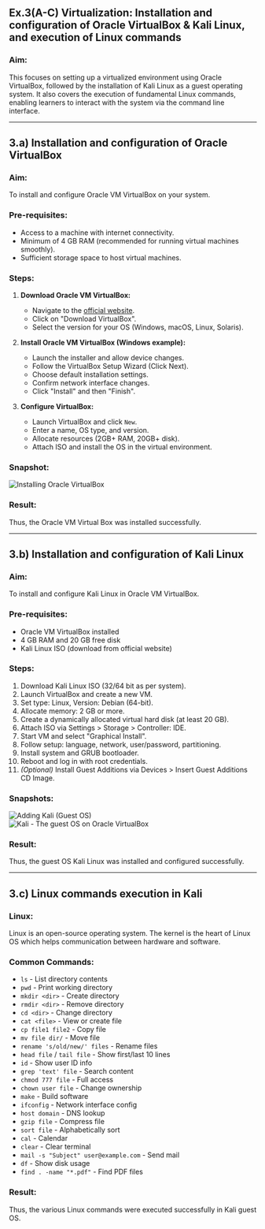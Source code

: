 ## Ex.3(A-C) Virtualization: Installation and configuration of Oracle VirtualBox & Kali Linux, and execution of Linux commands

### Aim:
This focuses on setting up a virtualized environment using Oracle VirtualBox, followed by the installation of Kali Linux as a guest operating system. It also covers the execution of fundamental Linux commands, enabling learners to interact with the system via the command line interface.

---

## 3.a) Installation and configuration of Oracle VirtualBox

### Aim:
To install and configure Oracle VM VirtualBox on your system.

### Pre-requisites:
- Access to a machine with internet connectivity.
- Minimum of 4 GB RAM (recommended for running virtual machines smoothly).
- Sufficient storage space to host virtual machines.

### Steps:

1. **Download Oracle VM VirtualBox:**
   - Navigate to the [official website](https://www.virtualbox.org).
   - Click on "Download VirtualBox".
   - Select the version for your OS (Windows, macOS, Linux, Solaris).

2. **Install Oracle VM VirtualBox (Windows example):**
   - Launch the installer and allow device changes.
   - Follow the VirtualBox Setup Wizard (Click Next).
   - Choose default installation settings.
   - Confirm network interface changes.
   - Click "Install" and then "Finish".

3. **Configure VirtualBox:**
   - Launch VirtualBox and click `New`.
   - Enter a name, OS type, and version.
   - Allocate resources (2GB+ RAM, 20GB+ disk).
   - Attach ISO and install the OS in the virtual environment.

### Snapshot:
![Installing Oracle VirtualBox](images/snapshot1_virtualbox.png)

### Result:
Thus, the Oracle VM Virtual Box was installed successfully.

---

## 3.b) Installation and configuration of Kali Linux

### Aim:
To install and configure Kali Linux in Oracle VM VirtualBox.

### Pre-requisites:
- Oracle VM VirtualBox installed
- 4 GB RAM and 20 GB free disk
- Kali Linux ISO (download from official website)

### Steps:
1. Download Kali Linux ISO (32/64 bit as per system).
2. Launch VirtualBox and create a new VM.
3. Set type: Linux, Version: Debian (64-bit).
4. Allocate memory: 2 GB or more.
5. Create a dynamically allocated virtual hard disk (at least 20 GB).
6. Attach ISO via Settings > Storage > Controller: IDE.
7. Start VM and select "Graphical Install".
8. Follow setup: language, network, user/password, partitioning.
9. Install system and GRUB bootloader.
10. Reboot and log in with root credentials.
11. *(Optional)* Install Guest Additions via Devices > Insert Guest Additions CD Image.

### Snapshots:
![Adding Kali (Guest OS)](images/snapshot2_kali_add.png)  
![Kali - The guest OS on Oracle VirtualBox](images/snapshot3_kali_running.png)

### Result:
Thus, the guest OS Kali Linux was installed and configured successfully.

---

## 3.c) Linux commands execution in Kali

### Linux:
Linux is an open-source operating system. The kernel is the heart of Linux OS which helps communication between hardware and software.

### Common Commands:

- `ls` - List directory contents  
- `pwd` - Print working directory  
- `mkdir <dir>` - Create directory  
- `rmdir <dir>` - Remove directory  
- `cd <dir>` - Change directory  
- `cat <file>` - View or create file  
- `cp file1 file2` - Copy file  
- `mv file dir/` - Move file  
- `rename 's/old/new/' files` - Rename files  
- `head file` / `tail file` - Show first/last 10 lines  
- `id` - Show user ID info  
- `grep 'text' file` - Search content  
- `chmod 777 file` - Full access  
- `chown user file` - Change ownership  
- `make` - Build software  
- `ifconfig` - Network interface config  
- `host domain` - DNS lookup  
- `gzip file` - Compress file  
- `sort file` - Alphabetically sort  
- `cal` - Calendar  
- `clear` - Clear terminal  
- `mail -s "Subject" user@example.com` - Send mail  
- `df` - Show disk usage  
- `find . -name "*.pdf"` - Find PDF files

### Result:
Thus, the various Linux commands were executed successfully in Kali guest OS.
